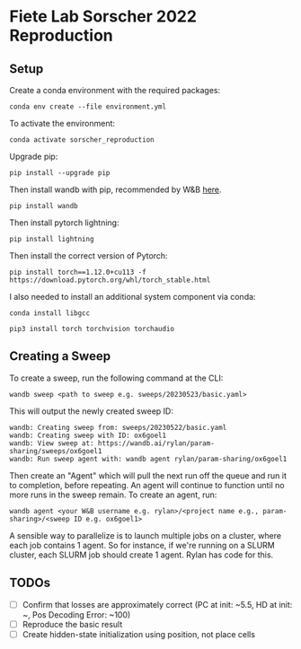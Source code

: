 # Fiete Lab Sorscher 2022 Reproduction

## Setup

Create a conda environment with the required packages:

`conda env create --file environment.yml`

To activate the environment:

`conda activate sorscher_reproduction`

Upgrade pip:

`pip install --upgrade pip`

Then install wandb with pip, recommended by W&B [here](https://docs.wandb.ai/guides/technical-faq/setup).

`pip install wandb`

Then install pytorch lightning:

`pip install lightning`

Then install the correct version of Pytorch:

`pip install torch==1.12.0+cu113 -f https://download.pytorch.org/whl/torch_stable.html`

I also needed to install an additional system component via conda:

`conda install libgcc`




`pip3 install torch torchvision torchaudio`



## Creating a Sweep

To create a sweep, run the following command at the CLI:

`wandb sweep <path to sweep e.g. sweeps/20230523/basic.yaml>`

This will output the newly created sweep ID:

```
wandb: Creating sweep from: sweeps/20230522/basic.yaml
wandb: Creating sweep with ID: ox6goel1
wandb: View sweep at: https://wandb.ai/rylan/param-sharing/sweeps/ox6goel1
wandb: Run sweep agent with: wandb agent rylan/param-sharing/ox6goel1
```

Then create an "Agent" which will pull the next run off the queue and run it to completion, before repeating.
An agent will continue to function until no more runs in the sweep remain. To create an agent, run:

`wandb agent <your W&B username e.g. rylan>/<project name e.g., param-sharing>/<sweep ID e.g. ox6goel1>`

A sensible way to parallelize is to launch multiple jobs on a cluster, where each job contains 1 agent.
So for instance, if we're running on a SLURM cluster, each SLURM job should create 1 agent.
Rylan has code for this.



## TODOs

- [ ] Confirm that losses are approximately correct (PC at init: ~5.5, HD at init: ~, Pos Decoding Error: ~100)
- [ ] Reproduce the basic result
- [ ] Create hidden-state initialization using position, not place cells
